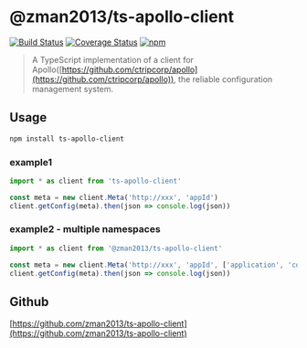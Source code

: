 # @zman2013/ts-apollo-client

[![Build Status](https://github.com/zman2013/ts-apollo-client/workflows/Build%20and%20Release/badge.svg)](https://github.com/zman2013/ts-apollo-client/workflows/Build%20and%20Release/badge.svg)
[![Coverage Status](https://coveralls.io/repos/github/zman2013/ts-apollo-client/badge.svg?branch=master)](https://coveralls.io/github/zman2013/ts-apollo-client?branch=master)
[![npm](https://img.shields.io/npm/v/@zman2013/ts-apollo-client.svg)](https://www.npmjs.com/package/@zman2013/ts-apollo-client/)

> A TypeScript implementation of a client for Apollo([https://github.com/ctripcorp/apollo](https://github.com/ctripcorp/apollo)), the reliable configuration management system.

## Usage

```bash
npm install ts-apollo-client
```

### example1
```typescript
import * as client from 'ts-apollo-client'

const meta = new client.Meta('http://xxx', 'appId')
client.getConfig(meta).then(json => console.log(json))
```
### example2 - multiple namespaces
```typescript
import * as client from '@zman2013/ts-apollo-client'

const meta = new client.Meta('http://xxx', 'appId', ['application', 'common'])
client.getConfig(meta).then(json => console.log(json))
```

## Github
[https://github.com/zman2013/ts-apollo-client](https://github.com/zman2013/ts-apollo-client)